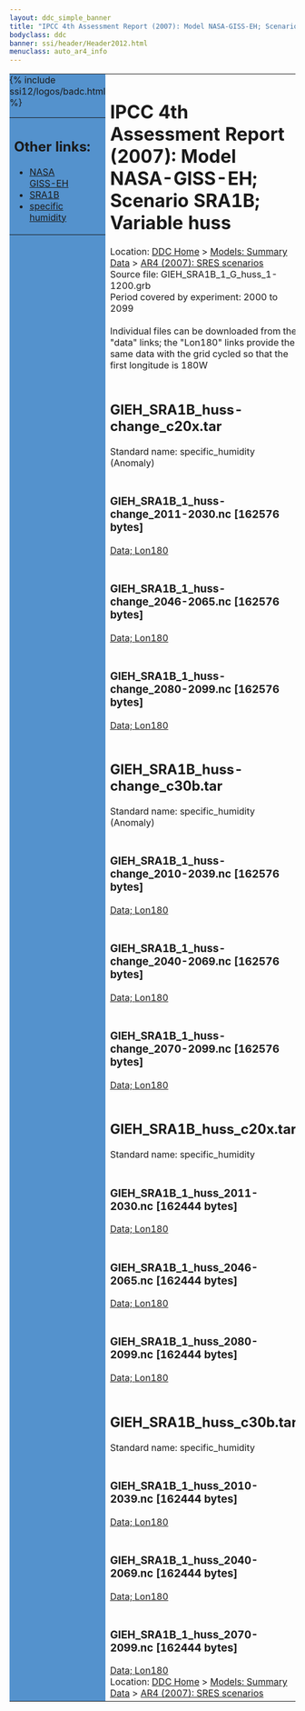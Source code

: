 ```yaml
---
layout: ddc_simple_banner
title: "IPCC 4th Assessment Report (2007): Model NASA-GISS-EH; Scenario SRA1B; Variable huss"
bodyclass: ddc
banner: ssi/header/Header2012.html
menuclass: auto_ar4_info
---
```



<table width="100%" border="0" cellspacing="0" cellpadding="0" style="border-collapse: collapse;">
<tr style="margin:0;padding:0;border:0;">
<td style="margin:0;padding:0;border:0;height:1pt;width:150pt;background:#5492CD;" valign="top" >

<div id="lh-col2" class="auto_ar4_info">
<table class="menumain" bgcolor="#5492CD" cellspacing="0" width="100%" border="0">
<tr><td>
<h2> Other links:</h2>
<ul>
<li><a href="/auto/ar4/model-NASA-GISS-EH.html">NASA<br/>GISS-EH</a></li>
<li><a href="/auto/ar4/scenario-SRA1B.html">SRA1B</a></li>
<li><a href="/auto/ar4/var-specific_humidity.html">specific humidity</a></li>
</ul>
</td></tr>
{% include ssi12/logos/badc.html %}
</table>
</div>
</td>
<td><h1>IPCC 4th Assessment Report (2007): Model NASA-GISS-EH; Scenario SRA1B; Variable huss</h1>

<!-- Breadcrumb1 -->
<div id="breadcrumb1" align="left">
Location: <a href="/index.html">DDC Home</a> > <a href="/sim/gcm_clim/">Models: Summary Data</a>
> <a href="/sim/gcm_clim/SRES_AR4/index.html">AR4 (2007): SRES scenarios</a>
</div>
<!-- End of Breadcrumb1 -->Source file: GIEH_SRA1B_1_G_huss_1-1200.grb
<br/>
Period covered by experiment: 2000 to 2099<br/>
<br/>Individual files can be downloaded from the "data" links; the "Lon180" links provide the same data
         with the grid cycled so that the first longitude is 180W<br/>
<br/><h2>GIEH_SRA1B_huss-change_c20x.tar</h2>
Standard name: specific_humidity (Anomaly)<br>
<br/><h3>GIEH_SRA1B_1_huss-change_2011-2030.nc [162576 bytes]</h3>
<a href="/cgi-bin/downl/ar4_nc/huss/GIEH_SRA1B_1_huss-change_2011-2030.nc">Data; </a><a href="/cgi-bin/downl/ar4_nc/huss/GIEH_SRA1B_1_huss-change_2011-2030.cyto180.nc"> Lon180</a><br/>
<br/><h3>GIEH_SRA1B_1_huss-change_2046-2065.nc [162576 bytes]</h3>
<a href="/cgi-bin/downl/ar4_nc/huss/GIEH_SRA1B_1_huss-change_2046-2065.nc">Data; </a><a href="/cgi-bin/downl/ar4_nc/huss/GIEH_SRA1B_1_huss-change_2046-2065.cyto180.nc"> Lon180</a><br/>
<br/><h3>GIEH_SRA1B_1_huss-change_2080-2099.nc [162576 bytes]</h3>
<a href="/cgi-bin/downl/ar4_nc/huss/GIEH_SRA1B_1_huss-change_2080-2099.nc">Data; </a><a href="/cgi-bin/downl/ar4_nc/huss/GIEH_SRA1B_1_huss-change_2080-2099.cyto180.nc"> Lon180</a><br/>
<br/><h2>GIEH_SRA1B_huss-change_c30b.tar</h2>
Standard name: specific_humidity (Anomaly)<br>
<br/><h3>GIEH_SRA1B_1_huss-change_2010-2039.nc [162576 bytes]</h3>
<a href="/cgi-bin/downl/ar4_nc/huss/GIEH_SRA1B_1_huss-change_2010-2039.nc">Data; </a><a href="/cgi-bin/downl/ar4_nc/huss/GIEH_SRA1B_1_huss-change_2010-2039.cyto180.nc"> Lon180</a><br/>
<br/><h3>GIEH_SRA1B_1_huss-change_2040-2069.nc [162576 bytes]</h3>
<a href="/cgi-bin/downl/ar4_nc/huss/GIEH_SRA1B_1_huss-change_2040-2069.nc">Data; </a><a href="/cgi-bin/downl/ar4_nc/huss/GIEH_SRA1B_1_huss-change_2040-2069.cyto180.nc"> Lon180</a><br/>
<br/><h3>GIEH_SRA1B_1_huss-change_2070-2099.nc [162576 bytes]</h3>
<a href="/cgi-bin/downl/ar4_nc/huss/GIEH_SRA1B_1_huss-change_2070-2099.nc">Data; </a><a href="/cgi-bin/downl/ar4_nc/huss/GIEH_SRA1B_1_huss-change_2070-2099.cyto180.nc"> Lon180</a><br/>
<br/><h2>GIEH_SRA1B_huss_c20x.tar</h2>
Standard name: specific_humidity<br>
<br/><h3>GIEH_SRA1B_1_huss_2011-2030.nc [162444 bytes]</h3>
<a href="/cgi-bin/downl/ar4_nc/huss/GIEH_SRA1B_1_huss_2011-2030.nc">Data; </a><a href="/cgi-bin/downl/ar4_nc/huss/GIEH_SRA1B_1_huss_2011-2030.cyto180.nc"> Lon180</a><br/>
<br/><h3>GIEH_SRA1B_1_huss_2046-2065.nc [162444 bytes]</h3>
<a href="/cgi-bin/downl/ar4_nc/huss/GIEH_SRA1B_1_huss_2046-2065.nc">Data; </a><a href="/cgi-bin/downl/ar4_nc/huss/GIEH_SRA1B_1_huss_2046-2065.cyto180.nc"> Lon180</a><br/>
<br/><h3>GIEH_SRA1B_1_huss_2080-2099.nc [162444 bytes]</h3>
<a href="/cgi-bin/downl/ar4_nc/huss/GIEH_SRA1B_1_huss_2080-2099.nc">Data; </a><a href="/cgi-bin/downl/ar4_nc/huss/GIEH_SRA1B_1_huss_2080-2099.cyto180.nc"> Lon180</a><br/>
<br/><h2>GIEH_SRA1B_huss_c30b.tar</h2>
Standard name: specific_humidity<br>
<br/><h3>GIEH_SRA1B_1_huss_2010-2039.nc [162444 bytes]</h3>
<a href="/cgi-bin/downl/ar4_nc/huss/GIEH_SRA1B_1_huss_2010-2039.nc">Data; </a><a href="/cgi-bin/downl/ar4_nc/huss/GIEH_SRA1B_1_huss_2010-2039.cyto180.nc"> Lon180</a><br/>
<br/><h3>GIEH_SRA1B_1_huss_2040-2069.nc [162444 bytes]</h3>
<a href="/cgi-bin/downl/ar4_nc/huss/GIEH_SRA1B_1_huss_2040-2069.nc">Data; </a><a href="/cgi-bin/downl/ar4_nc/huss/GIEH_SRA1B_1_huss_2040-2069.cyto180.nc"> Lon180</a><br/>
<br/><h3>GIEH_SRA1B_1_huss_2070-2099.nc [162444 bytes]</h3>
<a href="/cgi-bin/downl/ar4_nc/huss/GIEH_SRA1B_1_huss_2070-2099.nc">Data; </a><a href="/cgi-bin/downl/ar4_nc/huss/GIEH_SRA1B_1_huss_2070-2099.cyto180.nc"> Lon180</a><br/>
<!-- Breadcrumb2 -->
<div id="breadcrumb2" align="left">
Location: <a href="/index.html">DDC Home</a> > <a href="/sim/gcm_clim/">Models: Summary Data</a>
> <a href="/sim/gcm_clim/SRES_AR4/index.html">AR4 (2007): SRES scenarios</a>
</div>
<!-- End of Breadcrumb2 --></td></tr></table>
